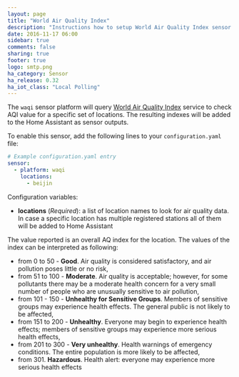 ```yaml
---
layout: page
title: "World Air Quality Index"
description: "Instructions how to setup World Air Quality Index sensor in Home Assistant."
date: 2016-11-17 06:00
sidebar: true
comments: false
sharing: true
footer: true
logo: smtp.png
ha_category: Sensor
ha_release: 0.32
ha_iot_class: "Local Polling"
---
```


The `waqi` sensor platform will query [World Air Quality Index](http://aqicn.org) service to check AQI value for a specific set of locations. The resulting indexes will be added to the Home Assistant as sensor outputs.

To enable this sensor, add the following lines to your `configuration.yaml` file:

```yaml
# Example configuration.yaml entry
sensor:
  - platform: waqi
    locations:
      - beijin
```

Configuration variables:

- **locations** (*Required*): a list of location names to look for air quality data. In case a specific location has multiple registered stations all of them will be added to Home Assistant

The value reported is an overall AQ index for the location. The values of the index can be interpreted as following:

- from 0 to 50 - **Good**. Air quality is considered satisfactory, and air pollution poses little or no risk,
- from 51 to 100 - **Moderate**. Air quality is acceptable; however, for some pollutants there may be a moderate health concern for a very small number of people who are unusually sensitive to air pollution,
- from 101 - 150 - **Unhealthy for Sensitive Groups**. Members of sensitive groups may experience health effects. The general public is not likely to be affected,
- from 151 to 200 - **Unhealthy**. Everyone may begin to experience health effects; members of sensitive groups may experience more serious health effects,
- from 201 to 300 - **Very unhealthy**. Health warnings of emergency conditions. The entire population is more likely to be affected,
- from 301. **Hazardous**. Health alert: everyone may experience more serious health effects